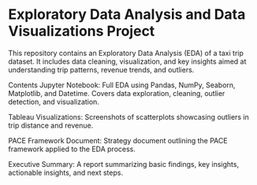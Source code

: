 # Exploratory Data Analysis and Data Visualizations Project

This repository contains an Exploratory Data Analysis (EDA) of a taxi trip dataset. It includes data cleaning, visualization, and key insights aimed at understanding trip patterns, revenue trends, and outliers.

Contents
Jupyter Notebook:
Full EDA using Pandas, NumPy, Seaborn, Matplotlib, and Datetime. Covers data exploration, cleaning, outlier detection, and visualization.

Tableau Visualizations:
Screenshots of scatterplots showcasing outliers in trip distance and revenue.

PACE Framework Document:
Strategy document outlining the PACE framework applied to the EDA process.

Executive Summary:
A report summarizing basic findings, key insights, actionable insights, and next steps.
